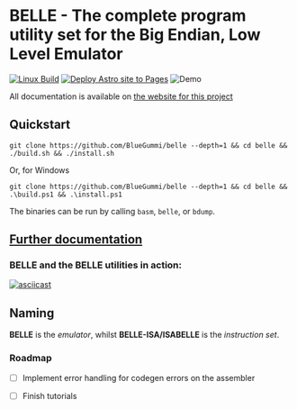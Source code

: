 # BELLE - The complete program utility set for the Big Endian, Low Level Emulator

[![Linux Build](https://github.com/BlueGummi/belle/actions/workflows/ci.yml/badge.svg)](https://github.com/BlueGummi/belle/actions/workflows/ci.yml) 
[![Deploy Astro site to Pages](https://github.com/BlueGummi/belle/actions/workflows/publish.yml/badge.svg)](https://github.com/BlueGummi/belle/actions/workflows/publish.yml)
![Demo](http://therealsujitk-vercel-badge.vercel.app/?app=belle-demo)

All documentation is available on [the website for this project](https://bluegummi.github.io/belle) 

## Quickstart

```
git clone https://github.com/BlueGummi/belle --depth=1 && cd belle && ./build.sh && ./install.sh
```

Or, for Windows

```pwsh
git clone https://github.com/BlueGummi/belle --depth=1 && cd belle && .\build.ps1 && .\install.ps1 
```

The binaries can be run by calling `basm`, `belle`, or `bdump`.

## [Further documentation](https://bluegummi.github.io/belle)

### BELLE and the BELLE utilities in action:
[![asciicast](https://asciinema.org/a/697934.svg)](https://asciinema.org/a/697934)

## Naming

**BELLE** is the *emulator*, whilst **BELLE-ISA/ISABELLE** is the *instruction set*.

### Roadmap

- [ ] Implement error handling for codegen errors on the assembler

- [ ] Finish tutorials
